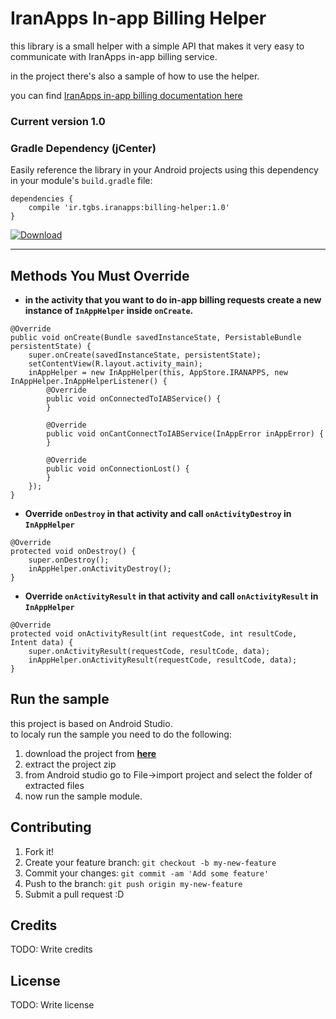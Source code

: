 # IranApps In-app Billing Helper

this library is a small helper with a simple API that makes it very easy to communicate with IranApps in-app billing service.

in the project there's also a sample of how to use the helper.

you can find [IranApps in-app billing documentation here](http://developer.iranapps.ir/docs/inappbilling)

### Current version 1.0

### Gradle Dependency (jCenter)  
Easily reference the library in your Android projects using this dependency in your module's `build.gradle` file:  
```Gradle
dependencies {
    compile 'ir.tgbs.iranapps:billing-helper:1.0'
}
```
[ ![Download](https://api.bintray.com/packages/iranapps/maven/billing-helper/images/download.svg) ](https://bintray.com/iranapps/maven/billing-helper/_latestVersion)

---

## Methods You Must Override

* **in the activity that you want to do in-app billing requests create a new instance of `InAppHelper` inside `onCreate`.**  
```
@Override
public void onCreate(Bundle savedInstanceState, PersistableBundle persistentState) {
    super.onCreate(savedInstanceState, persistentState);
    setContentView(R.layout.activity_main);
    inAppHelper = new InAppHelper(this, AppStore.IRANAPPS, new InAppHelper.InAppHelperListener() {
        @Override
        public void onConnectedToIABService() {
        }

        @Override
        public void onCantConnectToIABService(InAppError inAppError) {
        }

        @Override
        public void onConnectionLost() {
        }
    });
}
```
* **Override `onDestroy` in that activity and call `onActivityDestroy` in `InAppHelper`**  
```
@Override
protected void onDestroy() {
    super.onDestroy();
    inAppHelper.onActivityDestroy();
}
```
* **Override `onActivityResult` in that activity and call `onActivityResult` in `InAppHelper`**  
```
@Override
protected void onActivityResult(int requestCode, int resultCode, Intent data) {
    super.onActivityResult(requestCode, resultCode, data);
    inAppHelper.onActivityResult(requestCode, resultCode, data);
}
```

## Run the sample
this project is based on Android Studio.  
to localy run the sample you need to do the following:

1. download the project from [**here**](https://github.com/IranApps/InAppBillingHelper/archive/master.zip)
2. extract the project zip
3. from Android studio go to File->import project and select the folder of extracted files
4. now run the sample module.

## Contributing

1. Fork it!
2. Create your feature branch: `git checkout -b my-new-feature`
3. Commit your changes: `git commit -am 'Add some feature'`
4. Push to the branch: `git push origin my-new-feature`
5. Submit a pull request :D

## Credits

TODO: Write credits

## License

TODO: Write license

